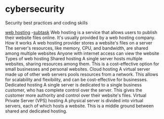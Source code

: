 # cybersecurity
Security best practices and coding skills

[web hosting](webhosting)
  -[subtask](subtask) Web hosting is a service that allows users to publish their website files online. It's usually provided by a web hosting company. 
How it works
A web hosting provider stores a website's files on a server 
The server's resources, like memory, CPU, and bandwidth, are shared among multiple websites 
Anyone with internet access can view the website 
Types of web hosting
Shared hosting
A single server hosts multiple websites, sharing resources among them. This is a cost-effective option for small businesses and personal websites. 
Cloud hosting
A virtual server made up of other web servers pools resources from a network. This allows for scalability and flexibility, and can be cost-effective for businesses. 
Dedicated hosting
A single server is dedicated to a single business customer, who has complete control over the server. This gives the customer more authority and control over their website's files. 
Virtual Private Server (VPS) hosting
A physical server is divided into virtual servers, each of which hosts a website. This is a middle ground between shared and dedicated hosting. 
